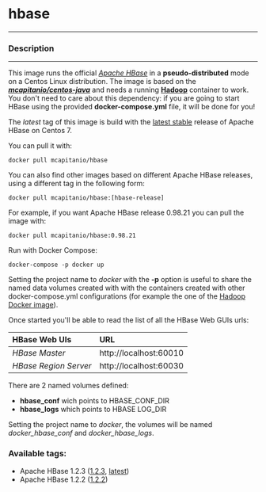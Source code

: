 # **hbase**
___

### Description
___

This image runs the official [*Apache HBase*](http://hbase.apache.org) in a **pseudo-distributed** mode on a Centos Linux distribution. The image is based on the [***mcapitanio/centos-java***](https://hub.docker.com/r/mcapitanio/centos-java) and needs a running [**Hadoop**](https://hub.docker.com/r/mcapitanio/hadoop) container to work. You don't need to care about this dependency: if you are going to start HBase using the provided **docker-compose.yml** file, it will be done for you!

The *latest* tag of this image is build with the [latest stable](http://www.apache.org/dyn/closer.cgi/hbase/) release of Apache HBase on Centos 7.

You can pull it with:

    docker pull mcapitanio/hbase


You can also find other images based on different Apache HBase releases, using a different tag in the following form:

    docker pull mcapitanio/hbase:[hbase-release]


For example, if you want Apache HBase release 0.98.21 you can pull the image with:

    docker pull mcapitanio/hbase:0.98.21

Run with Docker Compose:

    docker-compose -p docker up

Setting the project name to *docker* with the **-p** option is useful to share the named data volumes created with with the containers created with other docker-compose.yml configurations (for example the one of the [Hadoop Docker image](https://hub.docker.com/r/mcapitanio/hadoop/)).

Once started you'll be able to read the list of all the HBase Web GUIs urls:

| **HBase Web UIs**      |**URL**                    |
|:-----------------------|:--------------------------|
| *HBase Master*         | http://localhost:60010    |
| *HBase Region Server*  | http://localhost:60030    |

There are 2 named volumes defined:

- **hbase_conf** wich points to HBASE_CONF_DIR
- **hbase_logs** which points to HBASE LOG_DIR

Setting the project name to *docker*, the volumes will be named *docker_hbase_conf* and *docker_hbase_logs*.

### Available tags:

- Apache HBase 1.2.3 ([1.2.3](https://github.com/mcapitanio/docker-hbase/blob/1.2.3/Dockerfile), [latest](https://github.com/mcapitanio/docker-hbase/blob/latest/Dockerfile))
- Apache HBase 1.2.2 ([1.2.2](https://github.com/mcapitanio/docker-hbase/blob/1.2.2/Dockerfile))

